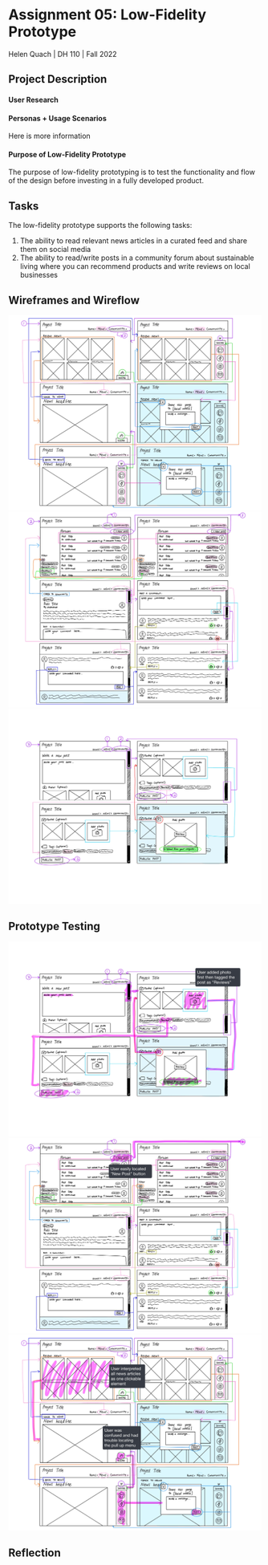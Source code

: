 # Assignment 05: Low-Fidelity Prototype
Helen Quach | DH 110 | Fall 2022

## Project Description


#### User Research

#### Personas + Usage Scenarios
Here is more information

#### Purpose of Low-Fidelity Prototype
The purpose of low-fidelity prototyping is to test the functionality and flow of the design before investing in a fully developed product. 

## Tasks
The low-fidelity prototype supports the following tasks: 
1. The ability to read relevant news articles in a curated feed and share them on social media
2. The ability to read/write posts in a community forum about sustainable living where you can recommend products and write reviews on local businesses

## Wireframes and Wireflow

![Wireflow 1](wireflow-1.JPG)
![Wireflow 2](wireflow-2.JPG)
![Wireflow 3](wireflow-3.JPG)

## Prototype Testing

![Wireflow Test 1](wireflow-test-1.JPG)
![Wireflow Test 2](wireflow-test-2.JPG)
![Wireflow Test 3](wireflow-test-3.JPG)

## Reflection
